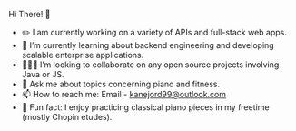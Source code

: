 Hi There! 👋
- ✏️ I am currently working on a variety of APIs and full-stack web apps.
- 🌱 I’m currently learning about backend engineering and developing scalable enterprise applications.
- 🧑‍🤝‍🧑 I’m looking to collaborate on any open source projects involving Java or JS.
- 💬 Ask me about topics concerning piano and fitness.
- 📫 How to reach me: Email - kanejord99@outlook.com
- 🎹 Fun fact: I enjoy practicing classical piano pieces in my freetime (mostly Chopin etudes).
